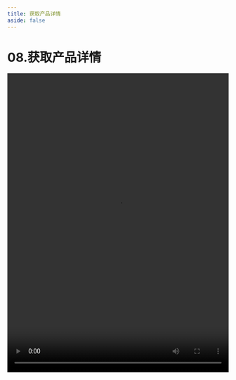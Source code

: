```yaml
---
title: 获取产品详情
aside: false
---
```


# 08.获取产品详情

<video autoplay src="http://qn.chinavanes.com/nodejs/module-11/08.获取产品详情.mp4" controls controlsList="nodownload" width="100%" height="680"/>

